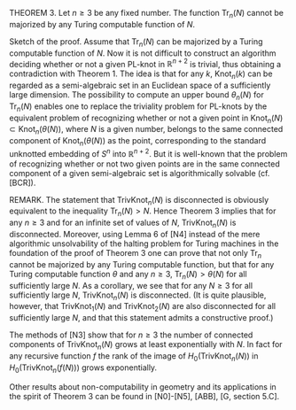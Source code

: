 THEOREM 3. Let $n \geq 3$ be any fixed number. The function $\operatorname{Tr}_{n}(N)$ cannot be majorized by any Turing computable function of $N$.

Sketch of the proof. Assume that $\operatorname{Tr}_{n}(N)$ can be majorized by a Turing computable function of $N$. Now it is not difficult to construct an algorithm deciding whether or not a given PL-knot in $\mathbb{R}^{n+2}$ is trivial, thus obtaining a contradiction with Theorem 1. The idea is that for any $k$, $\operatorname{Knot}_{n}(k)$ can be regarded as a semi-algebraic set in an Euclidean space of a sufficiently large dimension. The possibility to compute an upper bound $\theta_{n}(N)$ for $\operatorname{Tr}_{n}(N)$ enables one to replace the triviality problem for PL-knots by the equivalent problem of recognizing whether or not a given point in $\operatorname{Knot}_{n}(N) \subset \operatorname{Knot}_{n}(\theta(N))$, where $N$ is a given number, belongs to the same connected component of $\operatorname{Knot}_{n}\left(\theta(N)\right)$ as the point, corresponding to the standard unknotted embedding of $S^{n}$ into $\mathbb{R}^{n+2}$. But it is well-known that the problem of recognizing whether or not two given points are in the same connected component of a given semi-algebraic set is algorithmically solvable (cf. [BCR]).

REMARK. The statement that $\operatorname{TrivKnot}_{n}(N)$ is disconnected is obviously equivalent to the inequality $\operatorname{Tr}_{n}(N)>N$. Hence Theorem 3 implies that for any $n \geq 3$ and for an infinite set of values of $N$, $\operatorname{TrivKnot}_{n}(N)$ is disconnected. Moreover, using Lemma 6 of [N4] instead of the mere algorithmic unsolvability of the halting problem for Turing machines in the foundation of the proof of Theorem 3 one can prove that not only $\operatorname{Tr}_{n}$ cannot be majorized by any Turing computable function, but that for any Turing computable function $\theta$ and any $n \geq 3$, $\operatorname{Tr}_{n}(N)>\theta(N)$ for all sufficiently large $N$. As a corollary, we see that for any $N \geq 3$ for all sufficiently large $N$, $\operatorname{TrivKnot}_{n}(N)$ is disconnected. (It is quite plausible, however, that $\operatorname{TrivKnot}_{1}(N)$ and $\operatorname{TrivKnot}_{2}(N)$ are also disconnected for all sufficiently large $N$, and that this statement admits a constructive proof.)

The methods of [N3] show that for $n \geq 3$ the number of connected components of $\operatorname{TrivKnot}_{n}(N)$ grows at least exponentially with $N$. In fact for any recursive function $f$ the rank of the image of $H_{0}\left(\operatorname{TrivKnot}_{n}(N)\right)$ in $H_{0}\left(\operatorname{TrivKnot}_{n}(f(N))\right)$ grows exponentially.

Other results about non-computability in geometry and its applications in the spirit of Theorem 3 can be found in [N0]-[N5], [ABB], [G, section 5.C].
